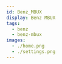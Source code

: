 ```yaml
---
id: Benz_MBUX
display: Benz MBUX
tags:
  - benz
  - benz-mbux
images:
  - ./home.png
  - ./settings.png
---
```

